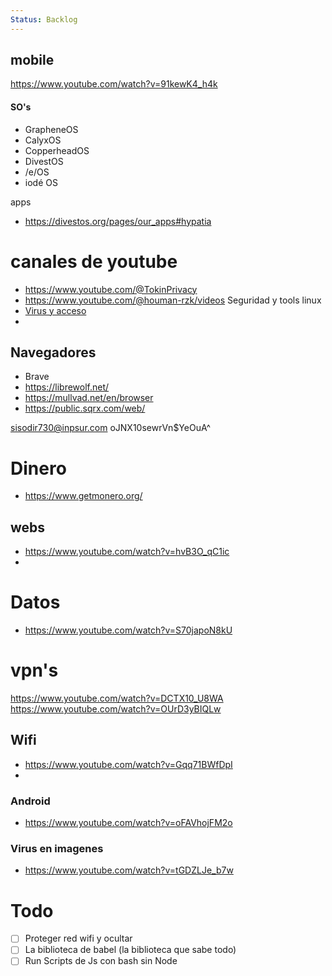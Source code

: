 ```yaml
---
Status: Backlog
---
```


## mobile 
https://www.youtube.com/watch?v=91kewK4_h4k

#### SO's

- GrapheneOS
- CalyxOS
- CopperheadOS
- DivestOS
- /e/OS
- iodé OS


apps 
- https://divestos.org/pages/our_apps#hypatia



# canales de youtube

- https://www.youtube.com/@TokinPrivacy
- https://www.youtube.com/@houman-rzk/videos Seguridad y tools linux
- [Virus y acceso](https://www.youtube.com/@ciberu/videos)
- 



## Navegadores


- Brave
- https://librewolf.net/
- https://mullvad.net/en/browser
- https://public.sqrx.com/web/


sisodir730@inpsur.com
oJNX10sewrVn$YeOuA^



# Dinero

- https://www.getmonero.org/



## webs 
- https://www.youtube.com/watch?v=hvB3O_qC1ic
- 

# Datos


- https://www.youtube.com/watch?v=S70japoN8kU


# vpn's

https://www.youtube.com/watch?v=DCTX10_U8WA
https://www.youtube.com/watch?v=OUrD3yBIQLw




## Wifi

- https://www.youtube.com/watch?v=Gqq71BWfDpI
- 
### Android
- https://www.youtube.com/watch?v=oFAVhojFM2o


### Virus en imagenes

- https://www.youtube.com/watch?v=tGDZLJe_b7w

# Todo

- [ ] Proteger red wifi y ocultar
- [ ] La biblioteca de babel (la biblioteca que sabe todo)
- [ ] Run Scripts de Js con bash sin Node
